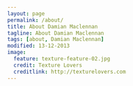 ```yaml
---
layout: page
permalink: /about/
title: About Damian Maclennan
tagline: About Damian Maclennan
tags: [about, Damian Maclennan]
modified: 13-12-2013
image:
  feature: texture-feature-02.jpg
  credit: Texture Lovers
  creditlink: http://texturelovers.com
---
```

